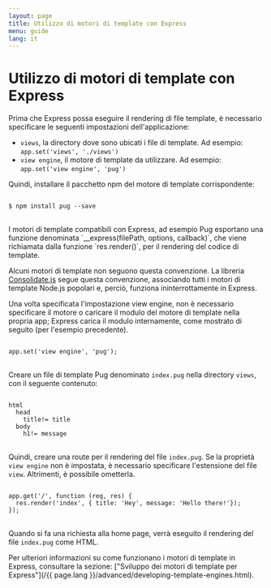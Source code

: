 ```yaml
---
layout: page
title: Utilizzo di motori di template con Express
menu: guide
lang: it
---
```


# Utilizzo di motori di template con Express

Prima che Express possa eseguire il rendering di file template, è necessario specificare le seguenti impostazioni dell'applicazione:

* `views`, la directory dove sono ubicati i file di template. Ad esempio: `app.set('views', './views')`
* `view engine`, il motore di template da utilizzare. Ad esempio: `app.set('view engine', 'pug')`

Quindi, installare il pacchetto npm del motore di template corrispondente:

<pre>
<code class="language-sh" translate="no">
$ npm install pug --save
</code>
</pre>

<div class="doc-box doc-notice" markdown="1">
I motori di template compatibili con Express, ad esempio Pug esportano una funzione denominata `__express(filePath, options, callback)`, che viene richiamata dalla funzione `res.render()`, per il rendering del codice di template.

Alcuni motori di template non seguono questa convenzione. La libreria [Consolidate.js](https://www.npmjs.org/package/consolidate) segue questa convenzione, associando tutti i motori di template Node.js popolari e, perciò, funziona ininterrottamente in Express.
</div>

Una volta specificata l'impostazione view engine, non è necessario specificare il motore o caricare il modulo del motore di template nella propria app; Express carica il modulo internamente, come mostrato di seguito (per l'esempio precedente).

<pre>
<code class="language-javascript" translate="no">
app.set('view engine', 'pug');
</code>
</pre>

Creare un file di template Pug denominato `index.pug` nella directory `views`, con il seguente contenuto:

<pre>
<code class="language-javascript" translate="no">
html
  head
    title!= title
  body
    h1!= message
</code>
</pre>

Quindi, creare una route per il rendering del file `index.pug`. Se la proprietà `view engine` non è impostata, è necessario specificare l'estensione del file `view`. Altrimenti, è possibile ometterla.

<pre>
<code class="language-javascript" translate="no">
app.get('/', function (req, res) {
  res.render('index', { title: 'Hey', message: 'Hello there!'});
});
</code>
</pre>

Quando si fa una richiesta alla home page, verrà eseguito il rendering del file `index.pug` come HTML.

Per ulteriori informazioni su come funzionano i motori di template in Express, consultare la sezione: ["Sviluppo dei motori di template per Express"](/{{ page.lang }}/advanced/developing-template-engines.html).

